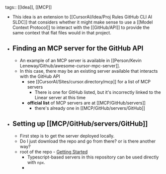 tags:: [[Idea]], [[MCP]]

- This idea is an extension to [[CursorAI/Idea/Proj Rules GitHub CLI AI SLDC]] that considers whether it might make sense to use a [[Model Context Protocol]] to interact with the [[GitHub/API]] to provide the same context that flat files would in that project.
- ## Finding an MCP server for the GitHub API
	- An example of an MCP server is available in [[Person/Kevin Leneway/Github/awesome-cursor-mpc-server]].
	- In this case, there may be an existing server available that interacts with the GitHub API
		- see [[CursorAI/Sites/cursor.directory/mcp]] for a list of MCP servers
			- There is one for GitHub listed, but it's incorrectly linked to the Linear server at this time
		- **official list** of MCP servers are at [[MCP/GitHub/servers]]
			- there's already one in [[MCP/GitHub/servers/GitHub]]
- ## Setting up [[MCP/GitHub/servers/GitHub]]
	- First step is to get the server deployed locally.
	- Do I just download the repo and go from there? or is there another way?
	- root of the repo - [Getting Started](https://github.com/modelcontextprotocol/servers?tab=readme-ov-file#-getting-started)
		- Typescript-based servers in this repository can be used directly with `npx`.
		-